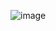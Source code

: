 ![image](https://user-images.githubusercontent.com/101611468/188737519-60cb8370-ab5e-425a-9346-98fde2236df8.png)
